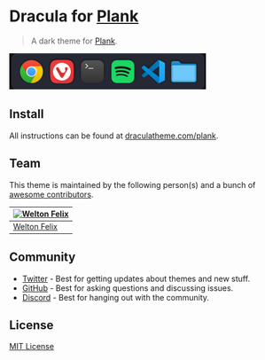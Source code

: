 # Dracula for [Plank](https://launchpad.net/plank)

> A dark theme for [Plank](https://launchpad.net/plank).

![Screenshot](./screenshot.png)

## Install

All instructions can be found at [draculatheme.com/plank](https://draculatheme.com/plank).

## Team

This theme is maintained by the following person(s) and a bunch of [awesome contributors](https://github.com/dracula/template/graphs/contributors).

| [![Welton Felix](https://avatars0.githubusercontent.com/u/52381662?v=3&s=70)](https://github.com/weltonfelix) |
| ------------------------------------------------------------------------------------------------------------- |
| [Welton Felix](https://github.com/weltonfelix)                                                                |

## Community

- [Twitter](https://twitter.com/draculatheme) - Best for getting updates about themes and new stuff.
- [GitHub](https://github.com/dracula/dracula-theme/discussions) - Best for asking questions and discussing issues.
- [Discord](https://draculatheme.com/discord-invite) - Best for hanging out with the community.

## License

[MIT License](./LICENSE)
